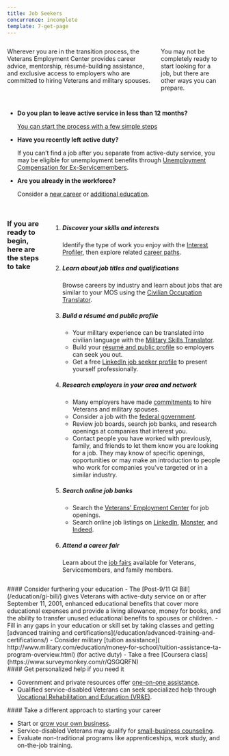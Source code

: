 ```yaml
---
title: Job Seekers
concurrence: incomplete
template: 7-get-page
---
```



<div class="main interior" role="main" markdown="0">
<div class="section one" markdown="0">
<div class="row" markdown="0">
<div class="small-12 medium-9 columns left"  markdown="1">

Wherever you are in the transition process, the Veterans Employment Center provides career advice, mentorship, résumé-building assistance, and exclusive access to employers who are committed to hiring Veterans and military spouses.

You may not be completely ready to start looking for a job, but there are other ways you can prepare. 

</div>

<div class="small-12 medium-9 columns left"  markdown="1">

- **Do you plan to leave active service in less than 12 months?**
  
  [You can start the process with a few simple steps](/employment/job-seekers/less-than-one-year)

- **Have you recently left active duty?**
  
  If you can’t find a job after you separate from active-duty service, you may be eligible for unemployment benefits through [Unemployment Compensation for Ex-Servicemembers](/employment/job-seekers/unemployment-support).

- **Are you already in the workforce?**
  
  Consider a [new career](/employment/job-seekers/search_jobs) or [additional education](https://www.vets.gov/education/gi-bill/).

</div>

</div>
</div>

<div class="row" markdown="0">
<div class="small-12 columns divider margin top"  markdown="1">

### If you are ready to begin, here are the steps to take

<ol class="process">
<li class="step one wow fadeIn animated">

<div markdown="1">

##### Discover your skills and interests
Identify the type of work you enjoy with the [Interest Profiler](/employment/job-seekers/interest-profiler), then explore related [career paths](https://www.mynextmove.org/).

</div>

</li>

<li class="step two wow fadeIn animated">

<div markdown="1">

##### Learn about job titles and qualifications
Browse careers by industry and learn about jobs that are similar to your MOS using the [Civilian Occupation Translator](/employment/job-seekers/skills-translator).

</div>

</li>

<li class="step three wow fadeIn animated">

<div markdown="1">

##### Build a résumé and public profile

- Your military experience can be translated into civilian language with the [Military Skills Translator](/employment/job-seekers/skills-translator).
- Build your [résumé and public profile](/employment/job-seekers/create-resume) so employers can seek you out.
- Get a free [LinkedIn job seeker profile](https://veterans.linkedin.com/) to present yourself professionally.

</div>

</li>

<li class="step four wow fadeIn animated">

<div markdown="1">

##### Research employers in your area and network 

- Many employers have made [commitments](/employment/commitments) to hire Veterans and military spouses.
- Consider a job with the [federal government](/employment/job-seekers/federal-employment).
- Review job boards, search job banks, and research openings at companies that interest you.
- Contact people you have worked with previously, family, and friends to let them know you are looking for a job. They may know of specific openings, opportunities or may make an introduction to people who work for companies you've targeted or in a similar industry.

</div>

</li>

<li class="step five wow fadeIn animated">

<div markdown="1">


##### Search online job banks

- Search the [Veterans' Employment Center](/employment/job-seekers/search_jobs) for job openings.
- Search online job listings on [LinkedIn](http://www.linkedin.com/), [Monster](http://www.monster.com/), and [Indeed](http://www.indeed.com/).
</div>

</li>

<li class="step six wow fadeIn animated">

<div markdown="1">

##### Attend a career fair
Learn about the [job fairs](/employment/job-seekers/career-fairs) available for Veterans, Servicemembers, and family members.

</div>

</div>

</div>

</li>

</ol>

<div class="call-out" markdown="1">
#### Consider furthering your education
- The [Post-9/11 GI Bill](/education/gi-bill/) gives Veterans with active-duty service on or after September 11, 2001, enhanced educational benefits that cover more educational expenses and provide a living allowance, money for books, and the ability to transfer unused educational benefits to spouses or children.
- Fill in any gaps in your education or skill set by taking classes and getting  [advanced training and certifications](/education/advanced-training-and-certifications/)
- Consider military [tuition assistance]( http://www.military.com/education/money-for-school/tuition-assistance-ta-program-overview.html) (for active duty)
- Take a free [Coursera class](https://www.surveymonkey.com/r/QSGQRFN)

</div>

<div class="call-out" markdown="1">
#### Get personalized help if you need it

- Government and private resources offer [one-on-one assistance](/employment/job-seekers/one-on-one).
- Qualified service-disabled Veterans can seek specialized help through [Vocational Rehabilitation and Education (VR&E)](http://www.benefits.va.gov/vocrehab/index.asp).

</div>

<div class="call-out" markdown="1">
#### Take a different approach to starting your career 

- Start or [grow your own business](/employment/job-seekers/start/counseling). 
- Service-disabled Veterans may qualify for [small-business counseling](/employment/job-seekers/service-disabled).
- Evaluate non-traditional programs like apprenticeships, work study, and on-the-job training.

</div>

</div>
</div>